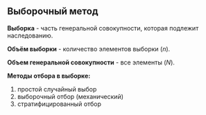 ## Выборочный метод

**Выборка** - часть генеральной совокупности, которая подлежит наследованию.

**Объём выборки** - количество элементов выборки ($n$).

**Объем генеральной совокупности** - все элементы ($N$).

**Методы отбора в выборке:**
1. простой случайный выбор
2. выборочный отбор (механический)
3. стратифицированный отбор